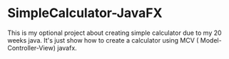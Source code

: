 # SimpleCalculator-JavaFX
This is my optional project about creating simple calculator due to my 20 weeks java. It's just show how to create a calculator using MCV ( Model-Controller-View) javafx. 
